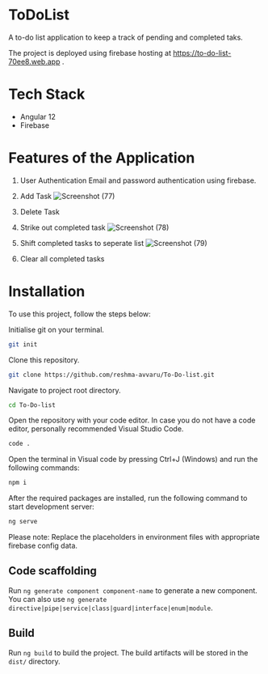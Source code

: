 # ToDoList

A to-do list application to keep a track of pending and completed taks.

The project is deployed using firebase hosting at https://to-do-list-70ee8.web.app .

# Tech Stack
- Angular 12
- Firebase


# Features of the Application
1. User Authentication
   Email and password authentication using firebase.
   
2. Add Task
   ![Screenshot (77)](https://user-images.githubusercontent.com/69675204/155579310-d41ccbb4-1534-4bd3-906d-507d7d685daf.png)
   
3. Delete Task

4. Strike out completed task
   ![Screenshot (78)](https://user-images.githubusercontent.com/69675204/155579532-e1bf24f1-8620-43f6-b0f7-aaf2902d73bb.png)

5. Shift completed tasks to seperate list
   ![Screenshot (79)](https://user-images.githubusercontent.com/69675204/155579652-2d1b84df-7c7f-433b-98af-390c30bbca35.png)
   
6. Clear all completed tasks

# Installation

To use this project, follow the steps below:

Initialise git on your terminal.

```bash
git init
```
Clone this repository.

```bash
git clone https://github.com/reshma-avvaru/To-Do-list.git
``` 

Navigate to project root directory. 

```bash
cd To-Do-list
```

Open the repository with your code editor. 
In case you do not have a code editor, personally recommended Visual Studio Code. 

```bash
code .
```

Open the terminal in Visual code by pressing Ctrl+J (Windows) and run the following commands:

```bash
npm i
```
After the required packages are installed, run the following command to start development server: 

```bash
ng serve
```
Please note: Replace the placeholders in environment files with appropriate firebase config data.


## Code scaffolding

Run `ng generate component component-name` to generate a new component. You can also use `ng generate directive|pipe|service|class|guard|interface|enum|module`.

## Build

Run `ng build` to build the project. The build artifacts will be stored in the `dist/` directory.
